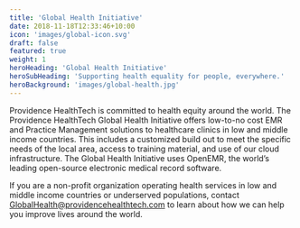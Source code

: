 ```yaml
---
title: 'Global Health Initiative'
date: 2018-11-18T12:33:46+10:00
icon: 'images/global-icon.svg'
draft: false
featured: true
weight: 1
heroHeading: 'Global Health Initiative'
heroSubHeading: 'Supporting health equality for people, everywhere.'
heroBackground: 'images/global-health.jpg'
---
```


Providence HealthTech is committed to health equity around the world. The Providence HealthTech Global Health Initiative offers low-to-no cost EMR and Practice Management solutions to healthcare clinics in low and middle income countries. This includes a customized build out to meet the specific needs of the local area, access to training material, and use of our cloud infrastructure. The Global Health Initiative uses OpenEMR, the world’s leading open-source electronic medical record software.

If you are a non-profit organization operating health services in low and middle income countries or underserved populations, contact [GlobalHealth@providencehealthtech.com]("mailto:globalhealth@providencehealthtech.com") to learn about how we can help you improve lives around the  world.